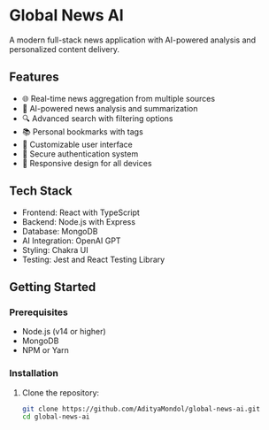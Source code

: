 # Global News AI

A modern full-stack news application with AI-powered analysis and personalized content delivery.

## Features

- 🌐 Real-time news aggregation from multiple sources
- 🤖 AI-powered news analysis and summarization
- 🔍 Advanced search with filtering options
- 📚 Personal bookmarks with tags
- 🎨 Customizable user interface
- 🔐 Secure authentication system
- 📱 Responsive design for all devices

## Tech Stack

- Frontend: React with TypeScript
- Backend: Node.js with Express
- Database: MongoDB
- AI Integration: OpenAI GPT
- Styling: Chakra UI
- Testing: Jest and React Testing Library

## Getting Started

### Prerequisites

- Node.js (v14 or higher)
- MongoDB
- NPM or Yarn

### Installation

1. Clone the repository:
   ```bash
   git clone https://github.com/AdityaMondol/global-news-ai.git
   cd global-news-ai
